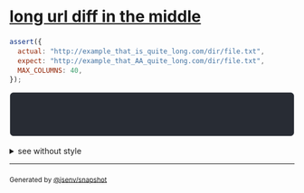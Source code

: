 # [long url diff in the middle](../../max_columns.test.js#L162)

```js
assert({
  actual: "http://example_that_is_quite_long.com/dir/file.txt",
  expect: "http://example_that_AA_quite_long.com/dir/file.txt",
  MAX_COLUMNS: 40,
});
```

![img](throw.svg)

<details>
  <summary>see without style</summary>

```console
AssertionError: actual and expect are different

actual: "…example_that_is_quite_long.c…"
expect: "…example_that_aa_quite_long.c…"
```

</details>


---

<sub>
  Generated by <a href="https://github.com/jsenv/core/tree/main/packages/independent/snapshot">@jsenv/snapshot</a>
</sub>
